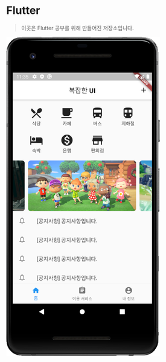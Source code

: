 # Flutter
> 이곳은 Flutter 공부를 위해 만들어진 저장소입니다.

![](https://raw.githubusercontent.com/github-denver/images/master/flutter/images/layout/001.png)
